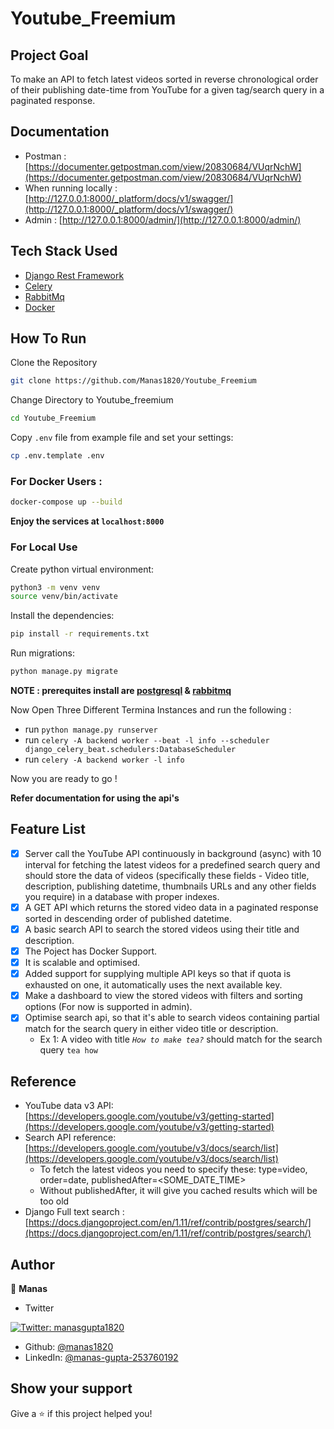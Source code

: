 # Youtube_Freemium

## Project Goal

To make an API to fetch latest videos sorted in reverse chronological order of their publishing date-time from YouTube for a given tag/search query in a paginated response.

## Documentation 

- Postman : [https://documenter.getpostman.com/view/20830684/VUqrNchW](https://documenter.getpostman.com/view/20830684/VUqrNchW)
- When running locally : [http://127.0.0.1:8000/_platform/docs/v1/swagger/](http://127.0.0.1:8000/_platform/docs/v1/swagger/)
- Admin : [http://127.0.0.1:8000/admin/](http://127.0.0.1:8000/admin/)

## Tech Stack Used

- [Django Rest Framework](https://www.django-rest-framework.org/)
- [Celery](https://www.fullstackpython.com/celery.html)
- [RabbitMq](https://rabbitmq.com/)
- [Docker](https://www.docker.com/)

## How To Run

Clone the Repository

```bash
git clone https://github.com/Manas1820/Youtube_Freemium 
```
Change Directory to Youtube_freemium

```bash
cd Youtube_Freemium 
```
Copy `.env` file from example file and set your settings:

```bash
cp .env.template .env
```

### For Docker Users :

```bash
docker-compose up --build 
```

<b>Enjoy the services at  `localhost:8000`</b>

### For Local Use

Create python virtual environment:

```bash
python3 -m venv venv
source venv/bin/activate
```

Install the dependencies:

```bash
pip install -r requirements.txt
```

Run migrations:

```bash
python manage.py migrate
```
<b>NOTE : prerequites install are [postgresql](https://www.postgresql.org/download/) & [rabbitmq](https://www.rabbitmq.com/install-debian.html)</b>

Now Open Three Different Termina Instances and run the following :

- run `python manage.py runserver`
- run `celery -A backend worker --beat -l info --scheduler django_celery_beat.schedulers:DatabaseScheduler`
- run `celery -A backend worker -l info`

Now you are ready to go !


<b> Refer documentation for using the api's </b>

## Feature List

- [X] Server call the YouTube API continuously in background (async) with 10 interval for fetching the latest videos for a predefined search query and should store the data of videos (specifically these fields - Video title, description, publishing datetime, thumbnails URLs and any other fields you require) in a database with proper indexes.
- [X] A GET API which returns the stored video data in a paginated response sorted in descending order of published datetime.
- [X] A basic search API to search the stored videos using their title and description.
- [X] The Poject has Docker Support.
- [X] It is scalable and optimised.
- [X] Added support for supplying multiple API keys so that if quota is exhausted on one, it automatically uses the next available key.
- [X] Make a dashboard to view the stored videos with filters and sorting options (For now is supported in admin).
- [X] Optimise search api, so that it's able to search videos containing partial match for the search query in either video title or description.
    - Ex 1: A video with title *`How to make tea?`* should match for the search query `tea how`


## Reference
- YouTube data v3 API: [https://developers.google.com/youtube/v3/getting-started](https://developers.google.com/youtube/v3/getting-started)
- Search API reference: [https://developers.google.com/youtube/v3/docs/search/list](https://developers.google.com/youtube/v3/docs/search/list)
    - To fetch the latest videos you need to specify these: type=video, order=date, publishedAfter=<SOME_DATE_TIME>
    - Without publishedAfter, it will give you cached results which will be too old
- Django Full text search : [https://docs.djangoproject.com/en/1.11/ref/contrib/postgres/search/](https://docs.djangoproject.com/en/1.11/ref/contrib/postgres/search/)

## Author
👤 **Manas**

* Twitter
<a href="https://twitter.com/manasgupta1820" target="_blank">
    <img alt="Twitter: manasgupta1820" src="https://img.shields.io/twitter/follow/manasgupta1820.svg?style=social" />
  </a>
  
* Github: [@manas1820](https://github.com/manas1820)
* LinkedIn: [@manas-gupta-253760192](https://www.linkedin.com/in/manas-gupta-253760192)

## Show your support

Give a ⭐️ if this project helped you!
